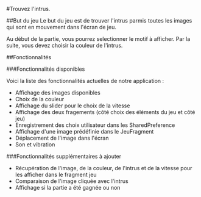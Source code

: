 
#Trouvez l'intrus.


##But du jeu
Le but du jeu est de trouver l'intrus parmis toutes les images qui sont en mouvement dans l'écran de jeu.

Au début de la partie, vous pourrez selectionner le motif à afficher. Par la suite, vous devez choisir la couleur de l'intrus. 


##Fonctionnalités 

###Fonctionnalités disponibles

Voici la liste des fonctionnalités actuelles de notre application :

- Affichage des images disponibles
- Choix de la couleur
- Affichage du slider pour le choix de la vitesse
- Affichage des deux fragements (côté choix des éléments du jeu et côté jeu)
- Enregistrement des choix utilisateur dans les SharedPreference
- Affichage d'une image prédéfinie dans le JeuFragment
- Déplacement de l'image dans l'écran 
- Son et vibration

###Fonctionnalités supplémentaires à ajouter

- Récupération de l'image, de la couleur, de l'intrus et de la vitesse pour les afficher dans le fragment jeu
- Comparaison de l'image cliquée avec l'intrus
- Affichage si la partie a été gagnée ou non

